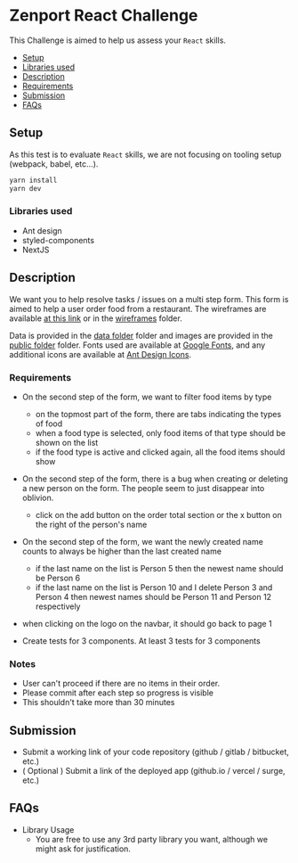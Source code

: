 # Zenport React Challenge

This Challenge is aimed to help us assess your `React` skills.

<!-- toc -->

- [Setup](#setup)
- [Libraries used](#libraries-used)
- [Description](#description)
- [Requirements](#requirements)
- [Submission](#submission)
- [FAQs](#faqs)

<!-- tocstop -->

## Setup

As this test is to evaluate `React` skills, we are not focusing on tooling setup (webpack, babel, etc...).

```bash
yarn install
yarn dev
```

### Libraries used

- Ant design
- styled-components
- NextJS

## Description

We want you to help resolve tasks / issues on a multi step form. This form is aimed to help a user order food from a restaurant. The wireframes are available [at this link](https://www.figma.com/file/RsvCqxq86NkWDfW01G6gYa/Coding-Challenge?node-id=1%3A2) or in the [wireframes](https://github.com/zenportinc/frontend-react-challenge/tree/master/wireframes) folder.

Data is provided in the [data folder](https://github.com/zenportinc/frontend-react-challenge/tree/master/src/modules/ZenportEats/data) folder and images are provided in the [public folder](https://github.com/zenportinc/frontend-react-challenge/tree/master/public) folder. Fonts used are available at [Google Fonts](https://fonts.google.com/), and any additional icons are available at [Ant Design Icons](https://ant.design/components/icon/).

### Requirements

- On the second step of the form, we want to filter food items by type

  - on the topmost part of the form, there are tabs indicating the types of food
  - when a food type is selected, only food items of that type should be shown on the list
  - if the food type is active and clicked again, all the food items should show

- On the second step of the form, there is a bug when creating or deleting a new person on the form. The people seem to just disappear into oblivion.
  - click on the add button on the order total section or the x button on the right of the person's name
- On the second step of the form, we want the newly created name counts to always be higher than the last created name
  - if the last name on the list is Person 5 then the newest name should be Person 6
  - if the last name on the list is Person 10 and I delete Person 3 and Person 4 then newest names should be Person 11 and Person 12 respectively
- when clicking on the logo on the navbar, it should go back to page 1
- Create tests for 3 components. At least 3 tests for 3 components

### Notes

- User can't proceed if there are no items in their order.
- Please commit after each step so progress is visible
- This shouldn't take more than 30 minutes

## Submission

- Submit a working link of your code repository (github / gitlab / bitbucket, etc.)
- ( Optional ) Submit a link of the deployed app (github.io / vercel / surge, etc.)

## FAQs

- Library Usage
  - You are free to use any 3rd party library you want, although we might ask for justification.

